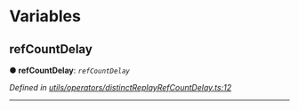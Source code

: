 

# Variables

<a id="refcountdelay"></a>

##  refCountDelay

**● refCountDelay**: *`refCountDelay`*

*Defined in [utils/operators/distinctReplayRefCountDelay.ts:12](https://github.com/paritytech/js-libs/blob/43c9624/packages/light.js/src/utils/operators/distinctReplayRefCountDelay.ts#L12)*

___

